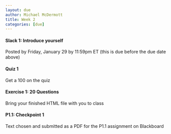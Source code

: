 ```yaml
---
layout: due
author: Michael McDermott
title: Week 2
categories: [due]
---
```


#### Slack 1: Introduce yourself
Posted by <span class="due">Friday, January 29 by 11:59pm ET</span> (this is due before the due date above)

#### Quiz 1
Get a 100 on the quiz

#### Exercise 1: 20 Questions
Bring your finished HTML file with you to class

#### P1.1: Checkpoint 1
Text chosen and submitted as a PDF for the P1.1 assignment on Blackboard
